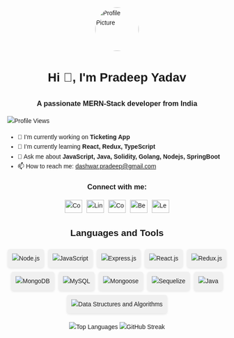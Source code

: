 <!DOCTYPE html>
<html lang="en">
<head>
<meta charset="UTF-8">
<meta name="viewport" content="width=device-width, initial-scale=1.0">
<title>Pradeep Yadav - MERN-Stack Developer</title>
<style>
    body {
        font-family: Arial, sans-serif;
        line-height: 1.6;
        padding: 20px;
    }
    h1, h2, h3 {
        text-align: center;
    }
    .profile-img {
        display: block;
        margin: 0 auto;
        border-radius: 50%;
    }
    .social-icons {
        display: flex;
        justify-content: center;
        gap: 10px;
        margin-top: 10px;
    }
    .social-icons a img {
        width: 40px;
        height: 30px;
    }
    .languages-tools {
        display: flex;
        flex-wrap: wrap;
        gap: 10px;
        justify-content: center;
        margin-top: 20px;
    }
    .languages-tools .tool {
        text-align: center;
        padding: 10px;
        border-radius: 5px;
        background-color: #f0f0f0;
        box-shadow: 0 2px 5px rgba(0, 0, 0, 0.1);
    }
    .github-stats {
        text-align: center;
        margin-top: 20px;
    }
</style>
</head>
<body>

<div id="header">
    <img class="profile-img" src="https://media.giphy.com/media/M9gbBd9nbDrOTu1Mqx/giphy.gif" width="100" alt="Profile Picture">
</div>

<h1>Hi 👋, I'm Pradeep Yadav</h1>
<h3>A passionate MERN-Stack developer from India</h3>

<p align="left">
    <img src="https://komarev.com/ghpvc/?username=simply-code-it&label=Profile%20views&color=0e75b6&style=flat" alt="Profile Views">
</p>

<ul>
    <li>🔭 I’m currently working on <strong>Ticketing App</strong></li>
    <li>🌱 I’m currently learning <strong>React, Redux, TypeScript</strong></li>
    <li>💬 Ask me about <strong>JavaScript, Java, Solidity, Golang, Nodejs, SpringBoot</strong></li>
    <li>📫 How to reach me: <a href="mailto:dashwar.pradeep@gmail.com">dashwar.pradeep@gmail.com</a></li>
</ul>

<h3>Connect with me:</h3>
<div class="social-icons">
    <a href="https://codepen.io/eluconsmider" target="_blank"><img src="https://raw.githubusercontent.com/rahuldkjain/github-profile-readme-generator/master/src/images/icons/Social/codepen.svg" alt="CodePen"></a>
    <a href="https://linkedin.com/in/simplycodeit" target="_blank"><img src="https://raw.githubusercontent.com/rahuldkjain/github-profile-readme-generator/master/src/images/icons/Social/linked-in-alt.svg" alt="LinkedIn"></a>
    <a href="https://codesandbox.com/simply-code-it" target="_blank"><img src="https://raw.githubusercontent.com/rahuldkjain/github-profile-readme-generator/master/src/images/icons/Social/codesandbox.svg" alt="CodeSandbox"></a>
    <a href="https://www.behance.net/pradeepyadav168" target="_blank"><img src="https://raw.githubusercontent.com/rahuldkjain/github-profile-readme-generator/master/src/images/icons/Social/behance.svg" alt="Behance"></a>
    <a href="https://www.leetcode.com/simplycodeit" target="_blank"><img src="https://raw.githubusercontent.com/rahuldkjain/github-profile-readme-generator/master/src/images/icons/Social/leet-code.svg" alt="LeetCode"></a>
</div>

<h2>Languages and Tools</h2>
<div class="languages-tools">
    <div class="tool">
        <img src="https://img.shields.io/badge/Node.js-339933?style=for-the-badge&logo=node.js&logoColor=white" alt="Node.js">
    </div>
    <div class="tool">
        <img src="https://img.shields.io/badge/JavaScript-F7DF1E?style=for-the-badge&logo=javascript&logoColor=black" alt="JavaScript">
    </div>
    <div class="tool">
        <img src="https://img.shields.io/badge/Express.js-000000?style=for-the-badge&logo=express&logoColor=white" alt="Express.js">
    </div>
    <div class="tool">
        <img src="https://img.shields.io/badge/React.js-61DAFB?style=for-the-badge&logo=react&logoColor=black" alt="React.js">
    </div>
    <div class="tool">
        <img src="https://img.shields.io/badge/Redux.js-764ABC?style=for-the-badge&logo=redux&logoColor=white" alt="Redux.js">
    </div>
    <div class="tool">
        <img src="https://img.shields.io/badge/MongoDB-47A248?style=for-the-badge&logo=mongodb&logoColor=white" alt="MongoDB">
    </div>
    <div class="tool">
        <img src="https://img.shields.io/badge/MySQL-4479A1?style=for-the-badge&logo=mysql&logoColor=white" alt="MySQL">
    </div>
    <div class="tool">
        <img src="https://img.shields.io/badge/Mongoose-880000?style=for-the-badge&logo=mongoose&logoColor=white" alt="Mongoose">
    </div>
    <div class="tool">
        <img src="https://img.shields.io/badge/Sequelize-52B0E7?style=for-the-badge&logo=sequelize&logoColor=white" alt="Sequelize">
    </div>
    <div class="tool">
        <img src="https://img.shields.io/badge/Java-007396?style=for-the-badge&logo=java&logoColor=white" alt="Java">
    </div>
    <div class="tool">
        <img src="https://img.shields.io/badge/Data%20Structures%20and%20Algorithms-00BFFF?style=for-the-badge" alt="Data Structures and Algorithms">
    </div>
</div>

<div class="github-stats">
    <img src="https://github-readme-stats.vercel.app/api/top-langs/?username=simply-code-it&layout=compact" alt="Top Languages">
    <img src="https://github-readme-streak-stats.herokuapp.com/?user=simply-code-it" alt="GitHub Streak">
</div>

</body>
</html>
